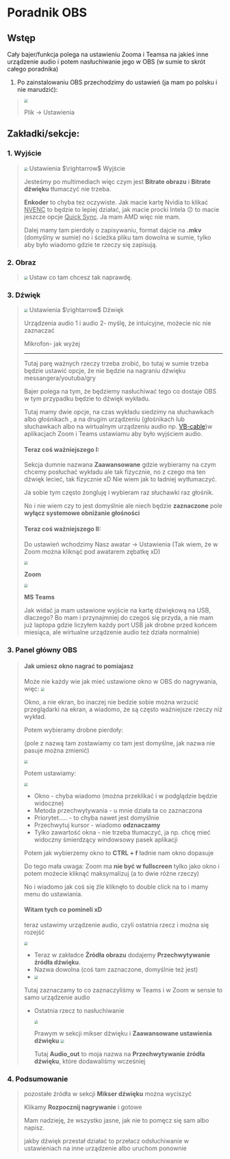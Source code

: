 # Poradnik OBS

## Wstęp

Cały bajer/funkcja polega na ustawieniu Zooma i Teamsa na jakieś inne urządzenie audio i potem nasłuchiwanie jego w OBS (w sumie to skrót całego poradnika)

1. Po zainstalowaniu OBS przechodzimy do ustawień (ja mam po polsku i nie marudzić):

> <img src="./pictures/OBS_1.png" style="zoom:50%;" />
> 
> Plik $\rightarrow$ Ustawienia

## Zakładki/sekcje:

### 1. Wyjście

> <img src="./pictures/OBS_2.png" style="zoom: 50%;" />
> Ustawienia $\rightarrow$ Wyjście
>
> Jesteśmy po multimediach więc czym jest **Bitrate obrazu** i **Bitrate dźwięku** tłumaczyć nie trzeba.
> 
> **Enkoder** to chyba tez oczywiste. Jak macie kartę Nvidia to klikać <u>NVENC</u> to będzie to lepiej działać, jak macie procki Intela 😔 to macie jeszcze opcje <u>Quick Sync</u>. Ja mam AMD więc nie mam.
>
> Dalej mamy tam pierdoły o zapisywaniu, format dajcie na **.mkv** (domyślny w sumie) no i ścieżka pliku tam dowolna w sumie, tylko aby było wiadomo gdzie te rzeczy się zapisują.
> 

### 2. Obraz
><img src="./pictures/OBS_9.png" style="zoom: 50%;" />
>Ustaw co tam chcesz tak naprawdę.

### 3. Dźwięk
> <img src="./pictures/OBS_3.png" style="zoom: 50%;" />
> Ustawienia $\rightarrow$ Dźwięk
>
> Urządzenia audio 1 i audio 2- myślę, że intuicyjne, możecie nic nie zaznaczać
>
> Mikrofon- jak wyżej
>
> ___
> Tutaj parę ważnych rzeczy trzeba zrobić, bo tutaj w sumie trzeba będzie ustawić opcje, że nie będzie na nagraniu dźwięku messangera/youtuba/gry
>
> Bajer polega na tym, że będziemy nasłuchiwać tego co dostaje OBS w tym przypadku będzie to dźwięk wykładu.
>
> Tutaj mamy dwie opcje, na czas wykładu siedzimy na słuchawkach albo głośnikach , a na drugim urządzeniu (głośnikach lub słuchawkach albo na wirtualnym urządzeniu audio np. [VB-cable](https://vb-audio.com/Cable/))w aplikacjach Zoom i Teams ustawiamu aby było wyjściem audio.
>
> #### Teraz coś ważniejszego I:
>
> Sekcja dumnie nazwana **Zaawansowane** gdzie wybieramy na czym chcemy posłuchać wykładu ale tak fizycznie, no z czego ma ten dźwięk lecieć, tak fizycznie xD Nie wiem jak to ładniej wytłumaczyć.
>
> Ja sobie tym często żongluję i wybieram raz słuchawki raz głośnik.
>
> No i nie wiem czy to jest domyślnie ale niech będzie **zaznaczone** pole **wyłącz systemowe obniżanie głośności** 
>
>
> #### Teraz coś ważniejszego II:
>
>
> Do ustawień wchodzimy Nasz awatar $\rightarrow$ Ustawienia
> (Tak wiem, że w Zoom można kliknąć pod awatarem zębatkę xD)
>
> <img src="./pictures/OBS_4.png" style="zoom: 50%;" />
> 
> **Zoom** 
>
> <img src="./pictures/OBS_5.png" style="zoom: 50%;" />
> 
> **MS Teams**
>
> Jak widać ja mam ustawione wyjście na kartę dźwiękową na USB, dlaczego? Bo mam i przynajmniej do czegoś się przyda, a nie mam już laptopa gdzie liczyłem każdy port USB jak drobne przed końcem miesiąca, ale wirtualne urządzenie audio też działa normalnie)
>
> 
### 3. Panel główny OBS
> #### Jak umiesz okno nagrać to pomiajasz
> Może nie każdy wie jak mieć ustawione okno w OBS do nagrywania, więc:
> <img src="./pictures/OBS_6.png" style="zoom: 50%;" />
> 
> Okno, a nie ekran, bo inaczej nie bedzie sobie można wrzucić przeglądarki na ekran, a wiadomo, że są często ważniejsze rzeczy niż wykład.
>
> Potem wybieramy drobne pierdoły:
>
> (pole z nazwą tam zostawiamy co tam jest domyślne, jak nazwa nie pasuje można zmienić)
> 
> <img src="./pictures/OBS_7.png" style="zoom: 50%;" />
>
> Potem ustawiamy:
> 
> <img src="./pictures/OBS_8.png" style="zoom: 50%;" />
> 
> * Okno - chyba wiadomo (można przeklikać i w podglądzie będzie widoczne)
> * Metoda przechwytywania - u mnie działa ta co zaznaczona
> * Priorytet..... - to chyba nawet jest domyślnie
> * Przechwytuj kursor - wiadomo **odznaczamy**
> * Tylko zawartość okna - nie trzeba tłumaczyć, ja np. chcę mieć widoczny śmierdzący windowsowy pasek aplikacji
>
> Potem jak wybierzemy okno to **CTRL + f** ładnie nam okno dopasuje
>
> Do tego mała uwaga:
> Zoom ma **nie być w fullscreen** tylko jako okno i potem możecie kliknąć maksymalizuj (a to dwie różne rzeczy)
>
> No i wiadomo jak coś się źle kliknęło to double click na to i mamy menu do ustawiania.
>
> #### Witam tych co pomineli xD
>
> teraz ustawimy urządzenie audio, czyli ostatnia rzecz i można się rozejść
> 
> <img src="./pictures/OBS_10.png" style="zoom: 50%;" />
>
> * Teraz w zakładce **Źródła obrazu** dodajemy **Przechwytywanie źródła dźwięku**.
> * Nazwa dowolna (coś tam zaznaczone, domyślnie też jest)
> * <img src="./pictures/OBS_11.png" style="zoom: 50%;" />
> Tutaj zaznaczamy to co zaznaczyliśmy w Teams i w Zoom w sensie to samo urządzenie audio
> * Ostatnia rzecz to nasłuchiwanie
> 
>   <img src="./pictures/OBS_12.png" style="zoom: 50%;" />
>   
>   Prawym w sekcji mikser dźwięku i **Zaawansowane ustawienia dźwięku**
>   <img src="./pictures/OBS_13.png" style="zoom: 50%;" />
>   
>   Tutaj **Audio_out** to moja nazwa na **Przechwytywanie źródła dźwięku**, które dodawaliśmy wcześniej
>
### 4. Podsumowanie

> pozostałe źródła w sekcji **Mikser dźwięku** można wyciszyć
>
> Klikamy **Rozpocznij nagrywanie** i gotowe
>
> Mam nadzieję, że wszystko jasne, jak nie to pomęcz się sam albo napisz.
> 
> jakby dźwięk przestał działać to przełacz odsłuchiwanie w ustawieniach na inne urządzenie albo uruchom ponownie


